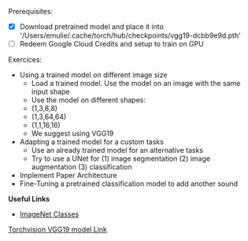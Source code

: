 Prerequisites:
- [X] Download pretrained model and place it into '/Users/emulie/.cache/torch/hub/checkpoints/vgg19-dcbb9e9d.pth'
- [ ] Redeem Google Cloud Credits and setup to train on GPU

Exercices:

- Using a trained model on different image size
    * Load a trained model. Use the model on an image with the same input shape
    * Use the model on different shapes:
	+ (1,3,8,8)
	+ (1,3,64,64)
	+ (1,1,16,16)
    * We suggest using VGG19
- Adapting a trained model for a custom tasks
    * Use an already trained model for an alternative tasks
    * Try to use a UNet for (1) image segmentation (2) image augmentation (3) classification
- Implement Paper Architecture
- Fine-Tuning a pretrained classification model to add another sound

**Useful Links**

- [ImageNet Classes](https://deeplearning.cms.waikato.ac.nz/user-guide/class-maps/IMAGENET/)

[Torchvision VGG19 model Link](https://download.pytorch.org/models/vgg19-dcbb9e9d.pth)


